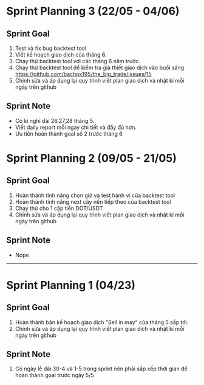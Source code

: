 # Sprint Planning 3 (22/05 - 04/06)

## Sprint Goal

1. Test và fix bug backtest tool
2. Viết kế hoạch giao dịch của tháng 6.
3. Chạy thử backtest tool với các tháng 6 năm trước.
4. Chạy thử backtest tool để kiểm tra giả thiết giao dịch vào buổi sáng https://github.com/bachpx195/the_big_trade/issues/15
5. Chỉnh sửa và áp dụng lại quy trình viết plan giao dịch và nhật kí mỗi ngày trên github

## Sprint Note
* Có kì nghỉ dài 26,27,28 tháng 5.
* Viết daily report mỗi ngày chi tiết và đầy đủ hơn.
* Ưu tiên hoàn thành goal số 2 trước tháng 6

# Sprint Planning 2 (09/05 - 21/05)

## Sprint Goal

1. Hoàn thành tính năng chọn giờ và test hành vi của backtest tool
2. Hoàn thành tính năng next cây nến tiếp theo của backtest tool
3. Chạy thử cho 1 cặp tiền DOT/USDT
4. Chỉnh sửa và áp dụng lại quy trình viết plan giao dịch và nhật kí mỗi ngày trên github

## Sprint Note
* Nope

____________________________________________________

# Sprint Planning 1 (04/23)

## Sprint Goal

1. Hoàn thành bản kế hoạch giao dịch "Sell in may" của tháng 5 sắp tới.
2. Chỉnh sửa và áp dụng lại quy trình viết plan giao dịch và nhật kí mỗi ngày trên github

## Sprint Note
1. Có ngày lễ dài 30-4 và 1-5 trong sprint nên phải sắp xếp thời gian để hoàn thành goal trước ngày 5/5
